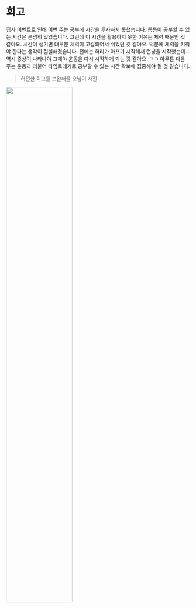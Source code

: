 # 회고
집사 이벤트로 인해 이번 주는 공부에 시간을 투자하지 못했습니다. 틈틈이 공부할 수 있는 시간은 분명히 있었습니다. 그런데 이 시간을 활용하지 못한 이유는 체력 때문인 것 같아요. 시간이 생기면 대부분 체력이 고갈되어서 쉬었던 것 같아요. 덕분에 체력을 키워야 한다는 생각이 절실해졌습니다. 전에는 허리가 아프기 시작해서 런닝을 시작했는데... 역시 증상이 나타나야 그제야 운동을 다시 시작하게 되는 것 같아요. ㅋㅋ 아무튼 다음 주는 운동과 더불어 타임트래커로 공부할 수 있는 시간 확보에 집중해야 될 것 같습니다.
> 허전한 회고를 보완해줄 오님이 사진
<img src="https://user-images.githubusercontent.com/33659848/132284857-a9787195-65a7-4f1f-b385-f965dc1753e6.jpeg" width=60% />

